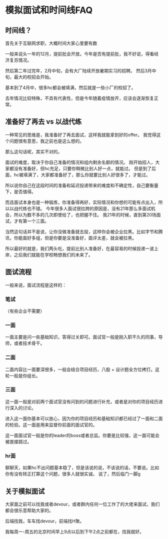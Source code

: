 # 模拟面试和时间线FAQ

## 时间线？
首先关于互联网求职，大概时间大家心里要有数

一般来说头一年的12月，提前批会开放。今年是否有提前批，我不好说，得看经济复苏情况。

然后第二年过完年，2月中旬，会有大厂陆续开放暑期实习的招聘。 然后3月中旬，最大的校招会开始。

基本到了4月中，很多hc都会被填满，然后就是一些小厂的校招了。

去年情况比较特殊，不具有代表性，但是今年随着疫情放开，应该会逐渐恢复正常。

## 准备好了再去 vs 以战代练
一种常见的思维是，我准备好了再去面试，这样我就能拿到好的offer。
我觉得这个问题很有意思，我之前也是这么想的。

那么这句话呢，其实不对的。

面试的难度，取决于你自己准备的情况和组内剩余名额的情况。
刚开始招人，大家都没有准备好，但hc充足，只要你稍微比别人好一点，就能过。
但是到了后面，hc被填满了，大家都准备好了，那么你就要比别人好很多了，才能过。

所以说你自己在这段时间的准备和延迟投递带来的难度和不确定性，自己要衡量下，是否值得。

而且面试本身也是一种锻炼，你准备得再好，实际情况和你想的可能有点出入，所以以战代练也不错。
今年很多人面试很拉跨的原因是，没有21年那么多面试机会，所以为数不多的几次即使给了，也把握不住。
我21年的时候，直到第20场面试，才有第一个三面。

当然这句话并不是说，让你没做准备就去投，这样你会被企业拉黑。比如字节和腾讯，你能面好多组，但是你要是没准备好，面评太差，就会被拉黑。

所以最好的就是，我们两头吃，提前比别人准备好，在最容易的时候投递一波上岸，之后我们就能在学校畅想我们的未来了。

## 面试流程

一般来说，面试流程是这样的：

###  笔试
（有些企业不需要）
###  一面
一面主要是问一些基础知识，答得过关即可。面试官一般是刚入职不久的同事，导师，或者技术骨干。

### 二面
二面内容比一面要深很多，一般会结合项目经历，八股 + 设计题全方位拷打。这轮一般是你组长。
### 三面

这一面一般是对前两个面试官没有问到的问题进行补充，或者是对你的项目经历进行深入的讨论。

进入这一面你基本可以放心，因为你的项目经历和基础知识都已经过了一面和二面的检验。这一面是用来监督你前面的面试官的。

这一面面试官一般是你的leader的boss或者总监。你要是比较强，这一面可能会被直接跳过。

### hr面
聊聊天，如果hc不出问题基本稳了，但是该说的说，不该说的话，不要说。比如你有没有转正打算这个问题，很多人就很实诚，
说了，然后临门一脚g


## 关于模拟面试

大家面之前可以找我或者devour，或者群内任何一位工作了的大佬来面试，我们都会很乐意帮助大家的。

后端找我，车车找devour，前端找H聚。

我每周一-周五的北京时间早上9点以后到下午2点之前都在，找我就好。





